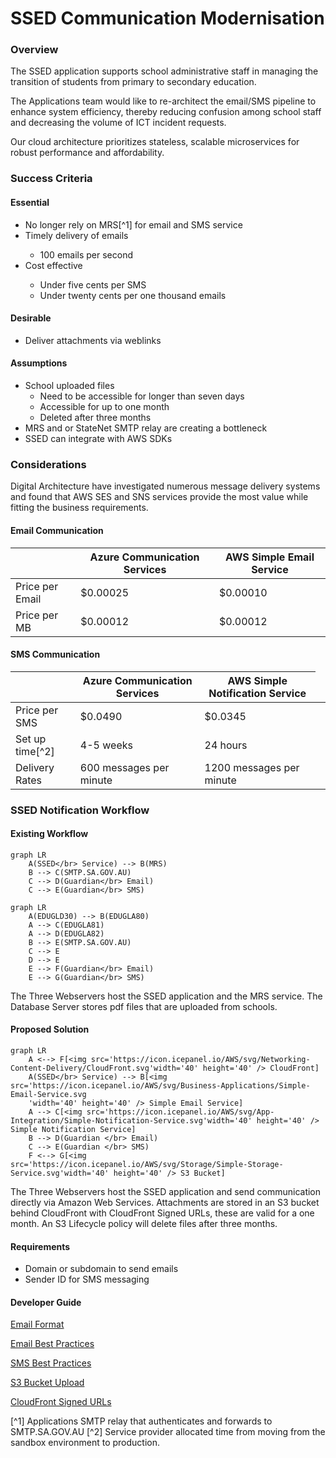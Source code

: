 # SSED Communication Modernisation
### Overview
<p>The SSED application supports school administrative staff in managing the transition of students from primary to secondary education.
</p>
<p>The Applications team would like to re-architect the email/SMS pipeline to enhance system efficiency, thereby reducing confusion among school staff and decreasing the volume of ICT incident requests.</p>
<p>Our cloud architecture prioritizes stateless, scalable microservices for robust performance and affordability.</p>

### Success Criteria
#### Essential
<ul> 
<li>No longer rely on MRS[^1] for email and SMS service</li>
<li>Timely delivery of emails</li>
<ul></li>
<li>100 emails per second</li>
</ul>
<li>Cost effective</li>
<ul></li>
<li>Under five cents per SMS </li>
<li>Under twenty cents per one thousand emails</li>
</ul>
</ul>

#### Desirable
<ul>
<li>Deliver attachments via weblinks
</li>
</ul>

#### Assumptions
<ul>
<li>School uploaded files
<ul></li>
<li>Need to be accessible for longer than seven days</li>
</li>
<li>Accessible for up to one month</li>
<li>Deleted after three months</li>
</ul>
<li>MRS and or StateNet SMTP relay are creating a bottleneck
<li>SSED can integrate with AWS SDKs</li>
</ul>

### Considerations
<p> Digital Architecture have investigated numerous message delivery systems and found that AWS SES and SNS services provide the most value while fitting the business requirements.</p>

#### Email Communication
<table>
<thead>
<tr>
<th>
</th>
<th>Azure Communication Services</th>
<th>AWS Simple Email Service</th>
</tr>
</thead>
<tbody>
<tr>
<td>Price per Email</td>
<td>$0.00025</td>
<td>$0.00010</td>
</tr>
<tr>
<td>Price per MB</td>
<td>$0.00012</td>
<td>$0.00012</td>
</tr>
</tbody>
</table>

#### SMS Communication
<table>
<thead>
<tr>
<th>
</th>
<th>Azure Communication Services</th>
<th>AWS Simple Notification Service</th>
</tr>
</thead>
<tbody>
<tr>
<td>Price per SMS</td>
<td>$0.0490</td>
<td>$0.0345</td>
</tr>
<tr>
<td>Set up time[^2]</td>
<td>4-5 weeks</tc>
<td>24 hours</td>
<td></td>
<tr>
<td>Delivery Rates</td>
<td>600 messages per minute</tc>
<td>1200 messages per minute</td>
<td></td>
</tr>
</table>

### SSED Notification Workflow

#### Existing Workflow
```mermaid
graph LR
    A(SSED</br> Service) --> B(MRS)
    B --> C(SMTP.SA.GOV.AU)
    C --> D(Guardian</br> Email)
    C --> E(Guardian</br> SMS)
```
```mermaid
graph LR
    A(EDUGLD30) --> B(EDUGLA80)
    A --> C(EDUGLA81)
    A --> D(EDUGLA82)
    B --> E(SMTP.SA.GOV.AU)
    C --> E
    D --> E
    E --> F(Guardian</br> Email)
    E --> G(Guardian</br> SMS)
```
<p>The Three Webservers host the SSED application and the MRS service.
The Database Server stores pdf files that are uploaded from schools.</p>

#### Proposed Solution
```mermaid
graph LR
    A <--> F[<img src='https://icon.icepanel.io/AWS/svg/Networking-Content-Delivery/CloudFront.svg'width='40' height='40' /> CloudFront]
    A(SSED</br> Service) --> B[<img src='https://icon.icepanel.io/AWS/svg/Business-Applications/Simple-Email-Service.svg
    'width='40' height='40' /> Simple Email Service]
    A --> C[<img src='https://icon.icepanel.io/AWS/svg/App-Integration/Simple-Notification-Service.svg'width='40' height='40' /> Simple Notification Service]
    B --> D(Guardian </br> Email)
    C --> E(Guardian </br> SMS)
    F <--> G[<img src='https://icon.icepanel.io/AWS/svg/Storage/Simple-Storage-Service.svg'width='40' height='40' /> S3 Bucket]
```

<p>The Three Webservers host the SSED application and send communication directly via Amazon Web Services. Attachments are stored in an S3 bucket behind CloudFront with CloudFront Signed URLs, these are valid for a one month. An S3 Lifecycle policy will delete files after three months.
</p>

#### Requirements
<ul>
<li>Domain or subdomain to send emails
</li>
<li>Sender ID for SMS messaging</li>
</ul>

#### Developer Guide
<p><a href="https://docs.aws.amazon.com/ses/latest/dg/send-email-concepts-email-format.html"title="Email Format">Email Format</a></p>
<p><a href="https://docs.aws.amazon.com/ses/latest/dg/tips-and-best-practices.html"title="Email Best Practices">Email Best Practices</a></p>
<p><a href="https://docs.aws.amazon.com/sns/latest/dg/channels-sms-best-practices.html#channels-sms-best-practices-appropriate-content" title="SMS Best Practices">SMS Best Practices</a></p>
<p><a href="https://docs.aws.amazon.com/AmazonS3/latest/userguide/upload-objects.html" title="S3 Bucket Upload">S3 Bucket Upload</a></p>
<p><a href="https://docs.aws.amazon.com/AmazonCloudFront/latest/DeveloperGuide/private-content-signed-urls.html" title="Cloudfront Signed URLs">CloudFront Signed URLs</a></p>



[^1] Applications SMTP relay that authenticates and forwards to SMTP.SA.GOV.AU
[^2] Service provider allocated time from moving from the sandbox environment to production.

